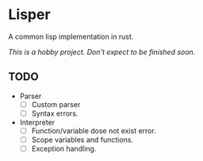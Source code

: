 # Lisper

A common lisp implementation in rust.

*This is a hobby project. Don't expect to be finished soon.*

## TODO

* Parser
  * [ ] Custom parser
  * [ ] Syntax errors.

* Interpreter
  * [ ] Function/variable dose not exist error.
  * [ ] Scope variables and functions.
  * [ ] Exception handling.
